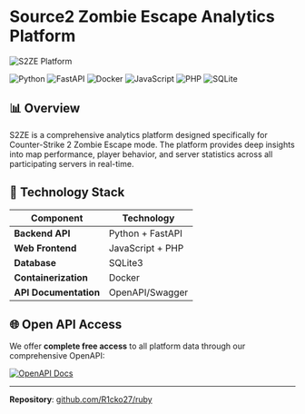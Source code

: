 # Source2 Zombie Escape Analytics Platform

![S2ZE Platform](https://s2ze.com/image/github_1.jpg)

![Python](https://img.shields.io/badge/Python-3776AB?style=for-the-badge&logo=python&logoColor=white)
![FastAPI](https://img.shields.io/badge/FastAPI-009688?style=for-the-badge&logo=fastapi&logoColor=white)
![Docker](https://img.shields.io/badge/Docker-2496ED?style=for-the-badge&logo=docker&logoColor=white)
![JavaScript](https://img.shields.io/badge/JavaScript-F7DF1E?style=for-the-badge&logo=javascript&logoColor=black)
![PHP](https://img.shields.io/badge/PHP-777BB4?style=for-the-badge&logo=php&logoColor=white)
![SQLite](https://img.shields.io/badge/SQLite-003B57?style=for-the-badge&logo=sqlite&logoColor=white)

## 📊 Overview

S2ZE is a comprehensive analytics platform designed specifically for Counter-Strike 2 Zombie Escape mode. The platform provides deep insights into map performance, player behavior, and server statistics across all participating servers in real-time.

## 🔧 Technology Stack

| Component | Technology |
|-----------|------------|
| **Backend API** | Python + FastAPI |
| **Web Frontend** | JavaScript + PHP |
| **Database** | SQLite3 |
| **Containerization** | Docker |
| **API Documentation** | OpenAPI/Swagger |

## 🌐 Open API Access

We offer **complete free access** to all platform data through our comprehensive OpenAPI:

[![OpenAPI Docs](https://img.shields.io/badge/OpenAPI-Documentation-green?style=for-the-badge)](https://api.s2ze.com/docs)

---

**Repository**: [github.com/R1cko27/ruby](https://github.com/R1cko27/ruby)

